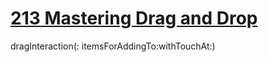 # [213 Mastering Drag and Drop](https://developer.apple.com/videos/play/wwdc2017/213/)



dragInteraction(: itemsForAddingTo:withTouchAt:)
